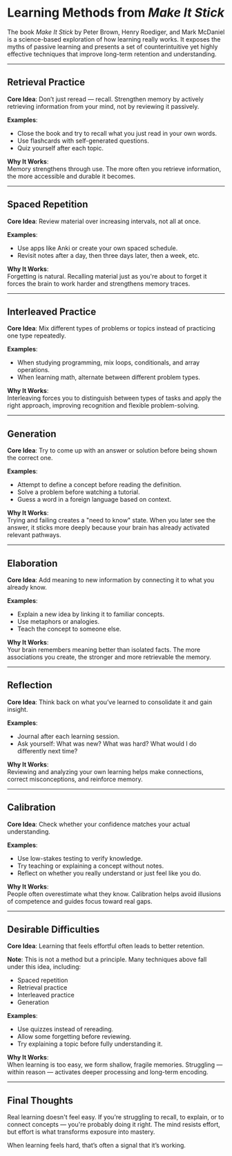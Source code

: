 # Learning Methods from *Make It Stick*

The book *Make It Stick* by Peter Brown, Henry Roediger, and Mark McDaniel is a science-based exploration of how learning really works. It exposes the myths of passive learning and presents a set of counterintuitive yet highly effective techniques that improve long-term retention and understanding.

---

## Retrieval Practice

**Core Idea**: Don’t just reread — recall. Strengthen memory by actively retrieving information from your mind, not by reviewing it passively.

**Examples**:
- Close the book and try to recall what you just read in your own words.
- Use flashcards with self-generated questions.
- Quiz yourself after each topic.

**Why It Works**:  
Memory strengthens through use. The more often you retrieve information, the more accessible and durable it becomes.

---

## Spaced Repetition

**Core Idea**: Review material over increasing intervals, not all at once.

**Examples**:
- Use apps like Anki or create your own spaced schedule.
- Revisit notes after a day, then three days later, then a week, etc.

**Why It Works**:  
Forgetting is natural. Recalling material just as you're about to forget it forces the brain to work harder and strengthens memory traces.

---

## Interleaved Practice

**Core Idea**: Mix different types of problems or topics instead of practicing one type repeatedly.

**Examples**:
- When studying programming, mix loops, conditionals, and array operations.
- When learning math, alternate between different problem types.

**Why It Works**:  
Interleaving forces you to distinguish between types of tasks and apply the right approach, improving recognition and flexible problem-solving.

---

## Generation

**Core Idea**: Try to come up with an answer or solution before being shown the correct one.

**Examples**:
- Attempt to define a concept before reading the definition.
- Solve a problem before watching a tutorial.
- Guess a word in a foreign language based on context.

**Why It Works**:  
Trying and failing creates a "need to know" state. When you later see the answer, it sticks more deeply because your brain has already activated relevant pathways.

---

## Elaboration

**Core Idea**: Add meaning to new information by connecting it to what you already know.

**Examples**:
- Explain a new idea by linking it to familiar concepts.
- Use metaphors or analogies.
- Teach the concept to someone else.

**Why It Works**:  
Your brain remembers meaning better than isolated facts. The more associations you create, the stronger and more retrievable the memory.

---

## Reflection

**Core Idea**: Think back on what you’ve learned to consolidate it and gain insight.

**Examples**:
- Journal after each learning session.
- Ask yourself: What was new? What was hard? What would I do differently next time?

**Why It Works**:  
Reviewing and analyzing your own learning helps make connections, correct misconceptions, and reinforce memory.

---

## Calibration

**Core Idea**: Check whether your confidence matches your actual understanding.

**Examples**:
- Use low-stakes testing to verify knowledge.
- Try teaching or explaining a concept without notes.
- Reflect on whether you really understand or just feel like you do.

**Why It Works**:  
People often overestimate what they know. Calibration helps avoid illusions of competence and guides focus toward real gaps.

---

## Desirable Difficulties

**Core Idea**: Learning that feels effortful often leads to better retention.

**Note**: This is not a method but a principle. Many techniques above fall under this idea, including:
- Spaced repetition
- Retrieval practice
- Interleaved practice
- Generation

**Examples**:
- Use quizzes instead of rereading.
- Allow some forgetting before reviewing.
- Try explaining a topic before fully understanding it.

**Why It Works**:  
When learning is too easy, we form shallow, fragile memories. Struggling — within reason — activates deeper processing and long-term encoding.


---

## Final Thoughts

Real learning doesn't feel easy. If you're struggling to recall, to explain, or to connect concepts — you're probably doing it right. The mind resists effort, but effort is what transforms exposure into mastery.

When learning feels hard, that’s often a signal that it’s working.